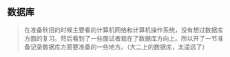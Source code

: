 ## 数据库
>在准备秋招的时候主要看的计算机网络和计算机操作系统，没有想过数据库方面的复习。然后看到了一些面试者栽在了数据库方向上。所以开了一节准备记录数据库方面要准备的一些地方。（大二上的数据库，太遥远了）

